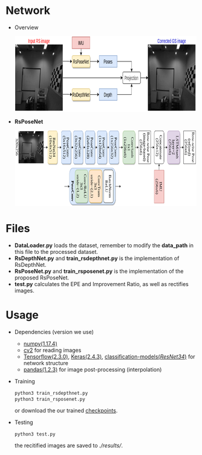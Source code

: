 # Network
* Overview

    <img src="../images/networks.png" height="200px"/> 
* **RsPoseNet**

    <img src="../images/rs_pose_net.png" height="200px"/> 

# Files
* **DataLoader.py** loads the dataset, remember to modify the **data_path** in this file to the processed dataset.
* **RsDepthNet.py** and **train_rsdepthnet.py** is the implementation of RsDepthNet.
* **RsPoseNet.py** and **train_rsposenet.py** is the implementation of the proposed RsPoseNet.
* **test.py** calculates the EPE and Improvement Ratio, as well as rectifies images.

# Usage
* Dependencies (version we use)
    * [numpy(1.17.4)](https://numpy.org/)
    * [cv2](https://pypi.org/project/opencv-python/) for reading images
    * [Tensorflow(2.3.0)](https://www.tensorflow.org/), [Keras(2.4.3)](https://keras.io/), [classification-models(*ResNet34*)](https://github.com/qubvel/classification_models) for network structure
    * [pandas(1.2.3)](https://pandas.pydata.org/) for image post-processing (interpolation)

* Training
    ```
    python3 train_rsdepthnet.py
    python3 train_rsposenet.py
    ```
    or download the our trained [checkpoints](https://drive.google.com/file/d/1CMi2j5-aU4YCWay3ebMWkr3ClFqPsSSs/view?usp=sharing).

* Testing
    ```
    python3 test.py
    ```
    the recitified images are saved to *./results/*.